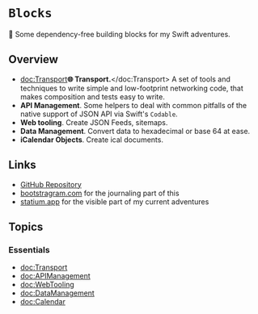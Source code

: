 # ``Blocks``

🧱 Some dependency-free building blocks for my Swift adventures.

## Overview

- <doc:Transport>**🌐 Transport.**</doc:Transport> A set of tools and techniques to write simple and low-footprint networking code, that makes  composition and tests easy to write.
- **API Management**. Some helpers to deal with common pitfalls of the native
  support of JSON API via Swift's `Codable`.
- **Web tooling**. Create JSON Feeds, sitemaps.
- **Data Management**. Convert data to hexadecimal or base 64 at ease.
- **iCalendar Objects**. Create ical documents.

## Links

- [GitHub Repository](https://github.com/dirtyhenry/swift-blocks)
- [bootstragram.com](https://bootstragram.com) for the journaling part of this
- [statium.app](https://statium.app) for the visible part of my current
  adventures

## Topics

### Essentials

- <doc:Transport>
- <doc:APIManagement>
- <doc:WebTooling>
- <doc:DataManagement>
- <doc:Calendar>
